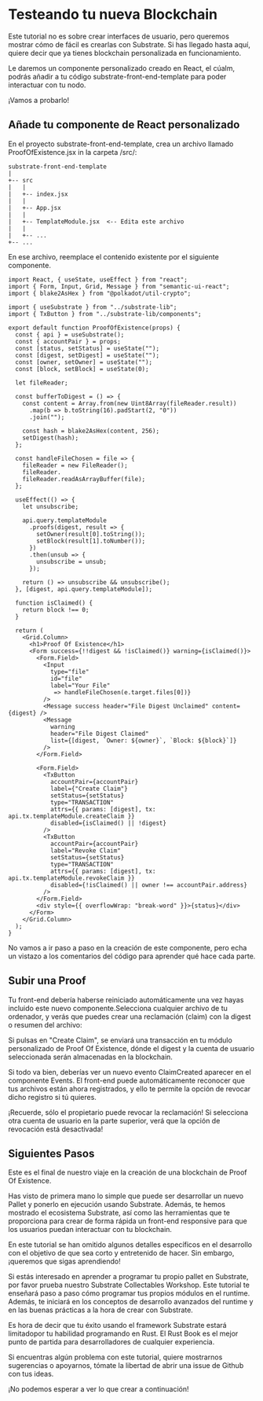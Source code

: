 # Testeando tu nueva Blockchain

Este tutorial no es sobre crear interfaces de usuario, pero queremos mostrar cómo de fácil es crearlas con Substrate. Si has llegado hasta aquí, quiere decir que ya tienes blockchain personalizada en funcionamiento.

Le daremos un componente personalizado creado en React, el cúalm, podrás añadir a tu código substrate-front-end-template para poder interactuar con tu nodo.

¡Vamos a probarlo!

## Añade tu componente de React personalizado

En el proyecto substrate-front-end-template, crea un archivo llamado ProofOfExistence.jsx in la carpeta /src/:

~~~
substrate-front-end-template
|
+-- src
|   |
|   +-- index.jsx
|   |
|   +-- App.jsx 
|   |
|   +-- TemplateModule.jsx  <-- Edita este archivo
|   |
|   +-- ...
+-- ...
~~~

En ese archivo, reemplace el contenido existente por el siguiente componente.

~~~
import React, { useState, useEffect } from "react";
import { Form, Input, Grid, Message } from "semantic-ui-react";
import { blake2AsHex } from "@polkadot/util-crypto";

import { useSubstrate } from "../substrate-lib";
import { TxButton } from "../substrate-lib/components";

export default function ProofOfExistence(props) {
  const { api } = useSubstrate();
  const { accountPair } = props;
  const [status, setStatus] = useState("");
  const [digest, setDigest] = useState("");
  const [owner, setOwner] = useState("");
  const [block, setBlock] = useState(0);

  let fileReader;

  const bufferToDigest = () => {
    const content = Array.from(new Uint8Array(fileReader.result))
      .map(b => b.toString(16).padStart(2, "0"))
      .join("");

    const hash = blake2AsHex(content, 256);
    setDigest(hash);
  };

  const handleFileChosen = file => {
    fileReader = new FileReader();
    fileReader.
    fileReader.readAsArrayBuffer(file);
  };

  useEffect(() => {
    let unsubscribe;

    api.query.templateModule
      .proofs(digest, result => {
        setOwner(result[0].toString());
        setBlock(result[1].toNumber());
      })
      .then(unsub => {
        unsubscribe = unsub;
      });

    return () => unsubscribe && unsubscribe();
  }, [digest, api.query.templateModule]);

  function isClaimed() {
    return block !== 0;
  }

  return (
    <Grid.Column>
      <h1>Proof Of Existence</h1>
      <Form success={!!digest && !isClaimed()} warning={isClaimed()}>
        <Form.Field>
          <Input
            type="file"
            id="file"
            label="Your File"
             => handleFileChosen(e.target.files[0])}
          />
          <Message success header="File Digest Unclaimed" content={digest} />
          <Message
            warning
            header="File Digest Claimed"
            list={[digest, `Owner: ${owner}`, `Block: ${block}`]}
          />
        </Form.Field>

        <Form.Field>
          <TxButton
            accountPair={accountPair}
            label={"Create Claim"}
            setStatus={setStatus}
            type="TRANSACTION"
            attrs={{ params: [digest], tx: api.tx.templateModule.createClaim }}
            disabled={isClaimed() || !digest}
          />
          <TxButton
            accountPair={accountPair}
            label="Revoke Claim"
            setStatus={setStatus}
            type="TRANSACTION"
            attrs={{ params: [digest], tx: api.tx.templateModule.revokeClaim }}
            disabled={!isClaimed() || owner !== accountPair.address}
          />
        </Form.Field>
        <div style={{ overflowWrap: "break-word" }}>{status}</div>
      </Form>
    </Grid.Column>
  );
}
~~~

No vamos a ir paso a paso en la creación de este componente, pero echa un vistazo a los comentarios del código para aprender qué hace cada parte.

## Subir una Proof

Tu front-end debería haberse reiniciado automáticamente una vez hayas incluido este nuevo componente.Selecciona cualquier archivo de tu ordenador, y verás que puedes crear una reclamación (claim) con la digest o resumen del archivo:

Si pulsas en "Create Claim", se enviará una transacción en tu módulo personalizado de Proof Of Existence, dónde el digest y la cuenta de usuario seleccionada serán almacenadas en la blockchain.

Si todo va bien, deberías ver un nuevo evento ClaimCreated aparecer en el componente Events. El front-end puede automáticamente reconocer que tus archivos están ahora registrados, y ello te permite la opción de revocar dicho registro si tú quieres.

¡Recuerde, sólo el propietario puede revocar la reclamación! Si selecciona otra cuenta de usuario en la parte superior, verá que la opción de revocación está desactivada!

## Siguientes Pasos

Este es el final de nuestro viaje en la creación de una blockchain de Proof Of Existence.

Has visto de primera mano lo simple que puede ser desarrollar un nuevo Pallet y ponerlo en ejecución usando Substrate. Además, te hemos mostrado el ecosistema Substrate, así como las herramientas que te proporciona para crear de forma rápida un front-end responsive para que los usuarios puedan interactuar con tu blockchain.

En este tutorial se han omitido algunos detalles específicos en el desarrollo con el objetivo de que sea corto y entretenido de hacer. Sin embargo, ¡queremos que sigas aprendiendo!

Si estás interesado en aprender a programar tu propio pallet en Substrate, por favor prueba nuestro Substrate Collectables Workshop. Este tutorial te enseñará paso a paso cómo programar tus propios módulos en el runtime. Además, te iniciará en los conceptos de desarrollo avanzados del runtime y en las buenas prácticas a la hora de crear con Substrate.

Es hora de decir que tu éxito usando el framework Substrate estará limitadopor tu habilidad programando en Rust. El Rust Book es el mejor punto de partida para desarrolladores de cualquier experiencia.

Si encuentras algún problema con este tutorial, quiere mostrarnos sugerencias o apoyarnos, tómate la libertad de abrir una issue de Github con tus ideas.

¡No podemos esperar a ver lo que crear a continuación!